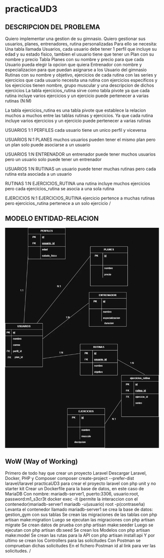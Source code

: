 # practicaUD3

## DESCRIPCION DEL PROBLEMA
<p>
Quiero implementar una gestion de su gimnasio.
Quiero gestionar sus usuarios, planes, entrenadores, rutina personalizadas
Para ello se necesita:
Una tabla llamada Usuarios, cada usuario debe tener 1 perfil que incluye su edad y su estado fisico, tambien el usuario tiene que tener un Plan con su nombre y precio
Tabla Planes con su nombre y precio para que cada Usuario pueda elegir la opcion que quiera
Entrenador con nombre y especializacion para que puedan asignarse a los Usuario del gimnasio
Rutinas con su nombre y  objetivo, ejercicios de cada rutina con las series y  ejercicios que cada usuario necesita una rutina con ejercicios especificos y los ejercicios tienen nombre, grupo muscular y una descripcion de dichos ejercicios
La tabla ejercicios_rutina sirve como tabla pivote ya que cada rutina incluye varios ejercicios y un ejercicio puede pertenecer a varias rutinas (N:M)

La tabla ejercicios_rutina es una tabla pivote que establece la relacion muchos a muchos entre las tablas rutinas y ejercicios. Ya que cada rutina incluye varios ejercicios y un ejercicio puede pertenecer a varias rutinas

USUARIOS 1:1 PERFILES
cada usuario tiene un unico perfil y viceversa

USUARIOS N:1 PLANES
muchos usuarios pueden tener el mismo plan pero un plan solo puede asociarse a un usuario

USUARIOS 1:N ENTRENADOR
un entrenador puede tener muchos usuarios pero un usuario solo puede tener un entrenador

USUARIOS 1:N RUTINAS
un usuario puede tener muchas rutinas pero cada rutina esta asociada a un usuario

RUTINAS 1:N EJERCICIOS_RUTINA
una rutina incluye muchos ejercicios pero cada ejercicios_rutina se asocia a una sola rutina

EJERCICIOS N:1 EJERCICIOS_RUTINA
ejercicio pertence a muchas rutinas pero ejercicios_rutina pertenece a un solo ejercicio
/<p>

## MODELO ENTIDAD-RELACION
![IMAGEN DEL MODELO E-R](/imagen/Diagrama_Practica03.webp)


## WoW (Way of Working)
<p>
Primero de todo hay que crear un proyecto Laravel
Descargar Laravel, Docker, PHP y Composer
composer create-project --prefer-dist laravel/laravel practicaUD3
para crear el proyecto laravel con php unit y no starter kit
Crear un Dockerfile para la base de datos, en este caso de MariaDB
Con nombre: mariadb-server1, puerto:3306, usuario:root, password:m1_s3cr3t
docker exec -it (permite la interaccion con el contenedor)mariadb-server1 mariadb -u(usuario) root -p(contraseña)
Levanta el contenedor llamado mariadb-server1
se crea la base de datos: gestion_gym con sus tablas
Se crean las migraciones de las tablas con php artisan make:migration 
Luego se ejecutan las migraciones con php artisan migrate
Se crean datos de prueba con php artisan make:seeder
Luego se ejecutan con php artisan db:seed
Se crean los Modelos con php artisan make:model 
Se crean las rutas para la API con php artisan install:api
Y por ultimo se crean los Controllers para las solicitudes
Con Postman se comprueban dichas solicitudes
En el fichero Postman id al link para ver las solicitudes.
/<p>
